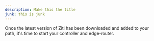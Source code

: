 ```yaml
---
description: Make this the title
junk: this is junk
---
```

Once the latest version of Ziti has been downloaded and added to your path, it's time to start your controller and
edge-router.
